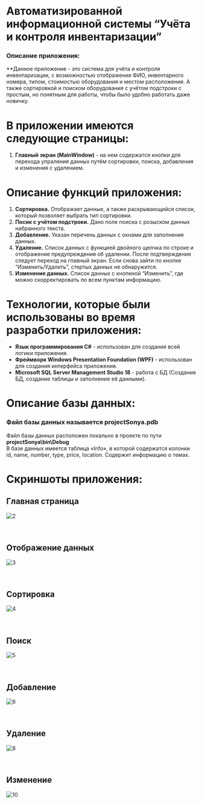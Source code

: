 # Автоматизированной информационной системы “Учёта и контроля инвентаризации”
### Описание приложения:
**Данное приложение - это система для учёта и контроля инвентаризации, с возможностью отображения ФИО, инвентарного номера, типом, стоимостью оборудования и местом расположения. А также сортировкой и поиском оборудования с учётом подстроки с простым, но понятным для работы, чтобы было удобно работать даже новичку.

# В приложении имеются следующие страницы:
1. **Главный экран (MainWindow)** - на нем содержатся кнопки для перехода упраления данных путём сортировки, поиска, добавления и изменения с удалением.

# Описание функций приложения:
1. **Сортировка.** Отображает данные, а также раскрывающийся список, который позволяет выбрать тип сортировки. 
2. **Посик с учётом подстроки.** Дано поле поиска с розыском данных набранного текста.
3. **Добавление.** Указан перечень данных с окнами для заполнения данных.
4. **Удаление.** Список данных с функцией двойного щелчка по строке и отображение предупреждения об удалении. После подтверждения следует переход на главный экран. Если снова зайти по кнопке “Изменить/Удалить”, стертых данных не обнаружится.
5. **Изменение данных.** Список данных с кнопкной “Изменить”, где можно скорректировать по всем пунктам информацию.

# Технологии, которые были использованы во время разработки приложения:
- **Язык программирования C#** - использован для создания всей логики приложения.
- **Фреймворк Windows Presentation Foundation (WPF)** - использован для создания интерфейса приложения.
- **Microsoft SQL Server Management Studio 18** - работа с БД (Создание БД, создание таблицы и заполнение её данными).

# Описание базы данных:
### Файл базы данных называется projectSonya.pdb <br/>
Файл базы данных расположен локально в проекте по пути **projectSonya\bin\Debug** </br>
В базе данных имеется таблица «Info», в которой содержатся колонки id, name, number, type, price, location. Содержит информацию о темах. <br/>

# Скриншоты приложения:
## Главная страница
![2](https://github.com/tutortchen/projectSonya/assets/116812199/427e6af3-8861-4cac-b9c0-c86e95c04511)
</br> </br> </br>

## Отображение данных
![3](https://github.com/tutortchen/projectSonya/assets/116812199/5f6495e2-dc24-4d09-b791-225e7ba9543c)
</br> </br> </br>

## Сортировка
![4](https://github.com/tutortchen/projectSonya/assets/116812199/5fa824b3-8c10-49a3-9539-33c062122820)
</br> </br> </br>

## Поиск
![5](https://github.com/tutortchen/projectSonya/assets/116812199/5ad36fdb-cc94-44c7-b1b0-28eaffe599b2)
</br> </br> </br>

## Добавление
![6](https://github.com/tutortchen/projectSonya/assets/116812199/18e904f0-4a0c-48aa-b332-5b63baa0c4ef)
</br> </br> </br>

## Удаление
![8](https://github.com/tutortchen/projectSonya/assets/116812199/ac0cf282-423f-4d6e-96fa-1f569dea04c1)
</br> </br> </br>

## Изменение
![10](https://github.com/tutortchen/projectSonya/assets/116812199/c7e57880-8fd3-447c-9734-cd3da65a6488)
</br> </br> </br>
